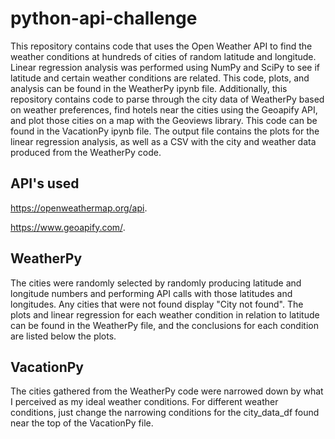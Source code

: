 # python-api-challenge
This repository contains code that uses the Open Weather API to  find the weather conditions at hundreds of cities of random latitude and longitude. Linear regression analysis was performed using NumPy and SciPy to see if latitude and certain weather conditions are related. This code, plots, and analysis can be found in the WeatherPy ipynb file. Additionally, this repository contains code to parse through the city data of WeatherPy based on weather preferences, find hotels near the cities using the Geoapify API, and plot those cities on a map with the Geoviews library. This code can be found in the VacationPy ipynb file. The output file contains the plots for the linear regression analysis, as well as a CSV with the city and weather data produced from the WeatherPy code.
## API's used
https://openweathermap.org/api.

https://www.geoapify.com/.
## WeatherPy
The cities were randomly selected by randomly producing latitude and longitude numbers and performing API calls with those latitudes and longitudes. Any cities that were not found display "City not found". The plots and linear regression for each weather condition in relation to latitude can be found in the WeatherPy file, and the conclusions for each condition are listed below the plots.
## VacationPy
The cities gathered from the WeatherPy code were narrowed down by what I perceived as my ideal weather conditions.
For different weather conditions, just change the narrowing conditions for the city_data_df found near the top of the VacationPy file. 
